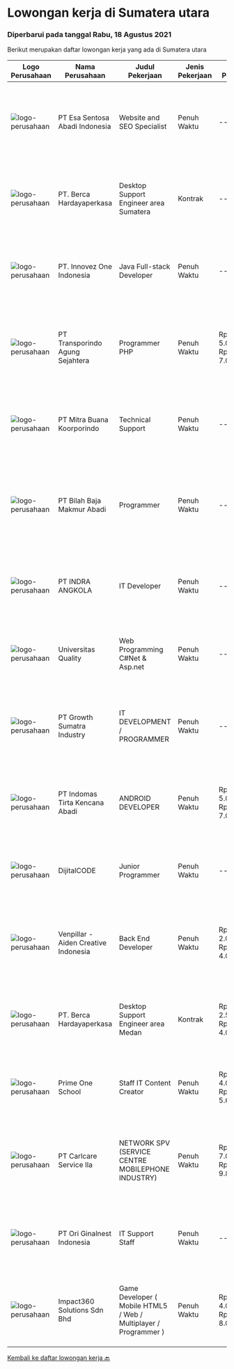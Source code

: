 
  # Lowongan kerja di Sumatera utara

  ### Diperbarui pada tanggal Rabu, 18 Agustus 2021

  Berikut merupakan daftar lowongan kerja yang ada di Sumatera utara

  |Logo Perusahaan | Nama Perusahaan | Judul Pekerjaan | Jenis Pekerjaan | Gaji Pekerjaan | Lokasi | Deskripsi | Tanggal diunggah | Pranala |
  | -------------- | --------------- | --------------- | --------- | --------- | -------------- | ------- | ----------- | ----------- |
  |![logo-perusahaan](https://image-service-cdn.seek.com.au/adb5aa45b58e98625932edc9da909ec44d9224fd/ee4dce1061f3f616224767ad58cb2fc751b8d2dc)|PT Esa Sentosa Abadi Indonesia|Website and SEO Specialist|Penuh Waktu|---|Medan|Membuat dan mengelola website. Melakukan maintenance website. Membuat konsep artikel untuk di posting di website. Kualifikasi: Pendidikan minimal SMA/...|Selasa, 17 Agustus 2021|https://www.jobstreet.co.id/id/job/website-and-seo-specialist-3591191?token=0~edcf04dd-e59f-40c1-9e4b-ef21e9fafe99&sectionRank=1&jobId=jobstreet-id-job-3591191|
|![logo-perusahaan](https://image-service-cdn.seek.com.au/0c900ac2b5b1a2cf9bee651ce5d069e68ff14c92/ee4dce1061f3f616224767ad58cb2fc751b8d2dc)|PT. Berca Hardayaperkasa|Desktop Support Engineer area Sumatera|Kontrak|---|Aceh|Delivery the implementation and provide PC, Printer, and Networking. Analyze and diagnose technical issues and give fast problem resolution Technical...|Senin, 16 Agustus 2021|https://www.jobstreet.co.id/id/job/desktop-support-engineer-area-sumatera-3601806?token=0~edcf04dd-e59f-40c1-9e4b-ef21e9fafe99&sectionRank=2&jobId=jobstreet-id-job-3601806|
|![logo-perusahaan](https://image-service-cdn.seek.com.au/b298687ae02f9798573838624580ad51c34fe2f1/ee4dce1061f3f616224767ad58cb2fc751b8d2dc)|PT. Innovez One Indonesia|Java Full-stack Developer|Penuh Waktu|---|Jakarta Raya|We are looking for a dynamic and talented Java Full Stack Developer with strong OOAD background to join our global team. You will work in a SCRUM team...|Selasa, 17 Agustus 2021|https://www.jobstreet.co.id/id/job/java-full-stack-developer-3602285?token=0~edcf04dd-e59f-40c1-9e4b-ef21e9fafe99&sectionRank=3&jobId=jobstreet-id-job-3602285|
|![logo-perusahaan](https://image-service-cdn.seek.com.au/299b7183daf47280acd50a21f90da2bf5a887e31/ee4dce1061f3f616224767ad58cb2fc751b8d2dc)|PT Transporindo Agung Sejahtera|Programmer PHP|Penuh Waktu|Rp. 5.000.000-Rp. 7.000.000|Medan|Requirement• Memahami bahasa pemograman PHP dan framework Codeigniter/laravel• Memahami cara kerja Web (http, web server, dan lain lain)• Memahami...|Minggu, 15 Agustus 2021|https://www.jobstreet.co.id/id/job/programmer-php-3595418?token=0~edcf04dd-e59f-40c1-9e4b-ef21e9fafe99&sectionRank=4&jobId=jobstreet-id-job-3595418|
|![logo-perusahaan](https://image-service-cdn.seek.com.au/f239709d655cb2106929c841dd2b71edd206015d/ee4dce1061f3f616224767ad58cb2fc751b8d2dc)|PT Mitra Buana Koorporindo|Technical Support|Penuh Waktu|---|Denpasar|Maksimal 35 tahun Pendidikan Minimal SMK / D3 / S1 Teknik Informatika/ Jaringan / Elektro Memiliki pengetahuan tentang Hardware &amp; Software system,...|Jumat, 13 Agustus 2021|https://www.jobstreet.co.id/id/job/technical-support-3600154?token=0~edcf04dd-e59f-40c1-9e4b-ef21e9fafe99&sectionRank=5&jobId=jobstreet-id-job-3600154|
|![logo-perusahaan](https://image-service-cdn.seek.com.au/cb50476133a7b252dae551430b4ff4c0b7bf190b/ee4dce1061f3f616224767ad58cb2fc751b8d2dc)|PT Bilah Baja Makmur Abadi|Programmer|Penuh Waktu|---|Medan|Tanggung Jawab Identifikasi dan mengembangkan aplikasi sesuai kebutuhan bisnis Desain, coding, dan testing program/aplikasi Menyelesaikan tugas yang...|Minggu, 08 Agustus 2021|https://www.jobstreet.co.id/id/job/programmer-3589392?token=0~edcf04dd-e59f-40c1-9e4b-ef21e9fafe99&sectionRank=6&jobId=jobstreet-id-job-3589392|
|![logo-perusahaan](https://image-service-cdn.seek.com.au/195cc2407d0cefcb924ae36b03dbfc1c17ee5cb3/ee4dce1061f3f616224767ad58cb2fc751b8d2dc)|PT INDRA ANGKOLA|IT Developer|Penuh Waktu|---|Sumatera Utara|Merencanakan serta membuat Aplikasi Mobile dan Web Based untuk perusahaan. Mengembangkan serta memelihara aplikasi TransIG dan Website perusahaan....|Selasa, 10 Agustus 2021|https://www.jobstreet.co.id/id/job/it-developer-3598081?token=0~edcf04dd-e59f-40c1-9e4b-ef21e9fafe99&sectionRank=7&jobId=jobstreet-id-job-3598081|
|![logo-perusahaan](https://image-service-cdn.seek.com.au/2a72471e14698e1f0735ec851e87fdc20d02ed11/ee4dce1061f3f616224767ad58cb2fc751b8d2dc)|Universitas Quality|Web Programming C#Net & Asp.net|Penuh Waktu|---|Medan|Tanggung Jawab Pekerjaan : Melakukan pengembangan System IT Perusahaan berbasis web Keahlian : Memiliki Dasar yang baik dalam teknik pemrograman...|Jumat, 13 Agustus 2021|https://www.jobstreet.co.id/id/job/web-programming-c-net-asp-net-3600247?token=0~edcf04dd-e59f-40c1-9e4b-ef21e9fafe99&sectionRank=8&jobId=jobstreet-id-job-3600247|
|![logo-perusahaan](https://image-service-cdn.seek.com.au/b7dba2fa5042c0b4bde3a630440ffb8ef907b5d2/ee4dce1061f3f616224767ad58cb2fc751b8d2dc)|PT Growth Sumatra Industry|IT DEVELOPMENT / PROGRAMMER|Penuh Waktu|---|Medan|Kulifikasi: Usia 22 - 30 Tahun Minimal Lulusan S1 Jurusan Komputer Mampu Mengoperasikan Microsoft Office Menguasai bahasa pemrograman C# , PHP (...|Kamis, 05 Agustus 2021|https://www.jobstreet.co.id/id/job/it-development-programmer-3585822?token=0~edcf04dd-e59f-40c1-9e4b-ef21e9fafe99&sectionRank=9&jobId=jobstreet-id-job-3585822|
|![logo-perusahaan](https://image-service-cdn.seek.com.au/841347213e799928e0598dc2ce8f792993dae350/ee4dce1061f3f616224767ad58cb2fc751b8d2dc)|PT Indomas Tirta Kencana Abadi|ANDROID DEVELOPER|Penuh Waktu|Rp. 5.000.000-Rp. 7.000.000|Medan|Dicari Android Developer yang handal dalam design &amp; develop aplikasi adroid untuk kegiatan operasional perusahaan FMCGMengapa Bergabung dengan...|Kamis, 05 Agustus 2021|https://www.jobstreet.co.id/id/job/android-developer-3581679?token=0~edcf04dd-e59f-40c1-9e4b-ef21e9fafe99&sectionRank=10&jobId=jobstreet-id-job-3581679|
|![logo-perusahaan](https://image-service-cdn.seek.com.au/a96df6f4f97ea4366e6a501f27b1277637e5bb8d/ee4dce1061f3f616224767ad58cb2fc751b8d2dc)|DijitalCODE|Junior Programmer|Penuh Waktu|---|Medan|Pekerjaan &amp; tanggung jawab :Melakukan pembuatan website &amp; aplikasi berbasis web.Syarat : Pendidikan minimal DIII/S1 IT Menguasai PHP,...|Jumat, 06 Agustus 2021|https://www.jobstreet.co.id/id/job/junior-programmer-3595634?token=0~edcf04dd-e59f-40c1-9e4b-ef21e9fafe99&sectionRank=11&jobId=jobstreet-id-job-3595634|
|![logo-perusahaan](https://image-service-cdn.seek.com.au/db7c15cbe186726d2822291f7725d322bd51802e/ee4dce1061f3f616224767ad58cb2fc751b8d2dc)|Venpillar - Aiden Creative Indonesia|Back End Developer|Penuh Waktu|Rp. 2.000.000-Rp. 4.000.000|Medan|Back End DeveloperDeskripsi Kerja: Memiliki pengalaman dalam membangun lebih dari satu jenis situs web atau aplikasi web seperti E-Commerce, Sistem...|Rabu, 04 Agustus 2021|https://www.jobstreet.co.id/id/job/back-end-developer-3580927?token=0~edcf04dd-e59f-40c1-9e4b-ef21e9fafe99&sectionRank=12&jobId=jobstreet-id-job-3580927|
|![logo-perusahaan](https://image-service-cdn.seek.com.au/0c900ac2b5b1a2cf9bee651ce5d069e68ff14c92/ee4dce1061f3f616224767ad58cb2fc751b8d2dc)|PT. Berca Hardayaperkasa|Desktop Support Engineer area Medan|Kontrak|Rp. 2.500.000-Rp. 4.000.000|Medan|Delivery the implementation and provide PC, Printer, and Networking. Analyze and diagnose technical issues and give fast problem resolution Technical...|Rabu, 04 Agustus 2021|https://www.jobstreet.co.id/id/job/desktop-support-engineer-area-medan-3592596?token=0~edcf04dd-e59f-40c1-9e4b-ef21e9fafe99&sectionRank=13&jobId=jobstreet-id-job-3592596|
|![logo-perusahaan](https://us.123rf.com/450wm/pavelstasevich/pavelstasevich1811/pavelstasevich181101027/112815900-stock-vector-no-image-available-icon-flat-vector.jpg?ver=6)|Prime One School|Staff IT Content Creator|Penuh Waktu|Rp. 4.000.000-Rp. 5.600.000|Medan|- Menguasai Adobe Premiere, After Effect, Photoshop &amp; Ilustrator- Bekerja dalam TIM- Mengerti platform media sosial- Bersedia bekerja lembur-...|Kamis, 29 Juli 2021|https://www.jobstreet.co.id/id/job/staff-it-content-creator-3588574?token=0~edcf04dd-e59f-40c1-9e4b-ef21e9fafe99&sectionRank=14&jobId=jobstreet-id-job-3588574|
|![logo-perusahaan](https://image-service-cdn.seek.com.au/63147f0320d9a34da1df87cf6af44c0d0ac6f52b/ee4dce1061f3f616224767ad58cb2fc751b8d2dc)|PT Carlcare Service Ila|NETWORK SPV (SERVICE CENTRE MOBILEPHONE INDUSTRY)|Penuh Waktu|Rp. 7.000.000-Rp. 9.800.000|Medan|Key Responsibilities.1.Assist in CC/OCP planning, set up CC/OCP and responsible for daily operation, customer experience management；2.Daily Work...|Selasa, 27 Juli 2021|https://www.jobstreet.co.id/id/job/network-spv-service-centre-mobilephone-industry-3586443?token=0~edcf04dd-e59f-40c1-9e4b-ef21e9fafe99&sectionRank=15&jobId=jobstreet-id-job-3586443|
|![logo-perusahaan](https://image-service-cdn.seek.com.au/ef2f50ff7915a93330c6f9e38a7c392447520596/ee4dce1061f3f616224767ad58cb2fc751b8d2dc)|PT Ori Ginalnest Indonesia|IT Support Staff|Penuh Waktu|---|Sumatera Utara|Perform installation, configuration, and troubleshooting for software, hardware, and network system. Update stock availability and maintain accurate...|Senin, 26 Juli 2021|https://www.jobstreet.co.id/id/job/it-support-staff-3585552?token=0~edcf04dd-e59f-40c1-9e4b-ef21e9fafe99&sectionRank=16&jobId=jobstreet-id-job-3585552|
|![logo-perusahaan](https://image-service-cdn.seek.com.au/06b729438205195a03d4bcec08ce1ddd5d9c1576/ee4dce1061f3f616224767ad58cb2fc751b8d2dc)|Impact360 Solutions Sdn Bhd|Game Developer ( Mobile HTML5 / Web / Multiplayer / Programmer )|Penuh Waktu|Rp. 4.000.000-Rp. 8.000.000|Aceh|We are hiring remote HTML5 game developers from all parts of Indonesia. If you have real experience building HTML5 games or applications, you're...|Kamis, 22 Juli 2021|https://www.jobstreet.co.id/id/job/game-developer-mobile-html5-web-multiplayer-programmer-4618301/origin/my?token=0~edcf04dd-e59f-40c1-9e4b-ef21e9fafe99&sectionRank=17&jobId=jobstreet-my-job-4618301|


  [Kembali ke daftar lowongan kerja 🔙](../README.md#daftar-lowongan-kerja)
  